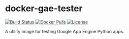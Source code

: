# docker-gae-tester

[![Build Status](https://travis-ci.org/mtlynch/docker-gae-tester.svg?branch=master)](https://travis-ci.org/mtlynch/docker-gae-tester) [![Docker Pulls](https://img.shields.io/docker/pulls/mtlynch/gae-tester.svg?maxAge=604800)](https://hub.docker.com/r/mtlynch/gae-tester/) [![License](http://img.shields.io/:license-mit-blue.svg?style=flat-square)](LICENSE)

A utility image for testing Google App Engine Python apps.
